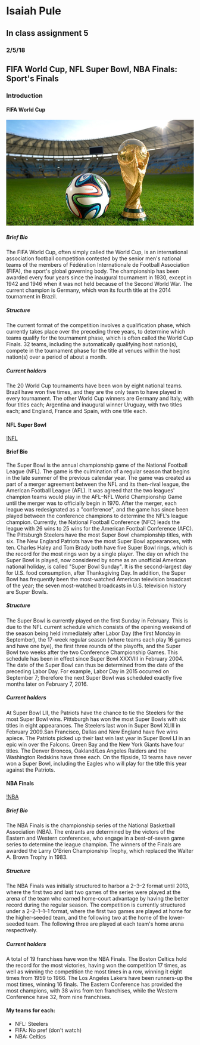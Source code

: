 # Isaiah Pule
## In class assignment 5
### 2/5/18
## FIFA World Cup, NFL Super Bowl, NBA Finals: Sport's Finals

### Introduction

#### FIFA World Cup
![FIFA](ipule/media/fifa.jpg)
##### Brief Bio
The FIFA World Cup, often simply called the World Cup, is an international association football competition contested by the senior men's national teams of the members of Fédération Internationale de Football Association (FIFA), the sport's global governing body. The championship has been awarded every four years since the inaugural tournament in 1930, except in 1942 and 1946 when it was not held because of the Second World War. The current champion is Germany, which won its fourth title at the 2014 tournament in Brazil.

##### Structure
The current format of the competition involves a qualification phase, which currently takes place over the preceding three years, to determine which teams qualify for the tournament phase, which is often called the World Cup Finals. 32 teams, including the automatically qualifying host nation(s), compete in the tournament phase for the title at venues within the host nation(s) over a period of about a month.

##### Current holders
The 20 World Cup tournaments have been won by eight national teams. Brazil have won five times, and they are the only team to have played in every tournament. The other World Cup winners are Germany and Italy, with four titles each; Argentina and inaugural winner Uruguay, with two titles each; and England, France and Spain, with one title each.

#### NFL Super Bowl
[!NFL](ipule/media/NFL.jpg)
#### Brief Bio
The Super Bowl is the annual championship game of the National Football League (NFL). The game is the culmination of a regular season that begins in the late summer of the previous calendar year. The game was created as part of a merger agreement between the NFL and its then-rival league, the American Football League (AFL). It was agreed that the two leagues' champion teams would play in the AFL–NFL World Championship Game until the merger was to officially begin in 1970. After the merger, each league was redesignated as a "conference", and the game has since been played between the conference champions to determine the NFL's league champion. Currently, the National Football Conference (NFC) leads the league with 26 wins to 25 wins for the American Football Conference (AFC). The Pittsburgh Steelers have the most Super Bowl championship titles, with six. The New England Patriots have the most Super Bowl appearances, with ten. Charles Haley and Tom Brady both have five Super Bowl rings, which is the record for the most rings won by a single player. The day on which the Super Bowl is played, now considered by some as an unofficial American national holiday, is called "Super Bowl Sunday". It is the second-largest day for U.S. food consumption, after Thanksgiving Day. In addition, the Super Bowl has frequently been the most-watched American television broadcast of the year; the seven most-watched broadcasts in U.S. television history are Super Bowls.

##### Structure
The Super Bowl is currently played on the first Sunday in February. This is due to the NFL current schedule which consists of the opening weekend of the season being held immediately after Labor Day (the first Monday in September), the 17-week regular season (where teams each play 16 games and have one bye), the first three rounds of the playoffs, and the Super Bowl two weeks after the two Conference Championship Games. This schedule has been in effect since Super Bowl XXXVIII in February 2004. The date of the Super Bowl can thus be determined from the date of the preceding Labor Day. For example, Labor Day in 2015 occurred on September 7; therefore the next Super Bowl was scheduled exactly five months later on February 7, 2016.

##### Current holders
At Super Bowl LII, the Patriots have the chance to tie the Steelers for the most Super Bowl wins. Pittsburgh has won the most Super Bowls with six titles in eight appearances. The Steelers last won in Super Bowl XLIII in February 2009.San Francisco, Dallas and New England have five wins apiece. The Patriots picked up their last win last year in Super Bowl LI in an epic win over the Falcons. Green Bay and the New York Giants have four titles. The Denver Broncos, Oakland/Los Angeles Raiders and the Washington Redskins have three each.  On the flipside, 13 teams have never won a Super Bowl, including the Eagles who will play for the title this year against the Patriots. 

#### NBA Finals
[!NBA](ipule/media/NBA.jpg)
##### Brief Bio
The NBA Finals is the championship series of the National Basketball Association (NBA). The entrants are determined by the victors of the Eastern and Western conferences, who engage in a best-of-seven game series to determine the league champion. The winners of the Finals are awarded the Larry O'Brien Championship Trophy, which replaced the Walter A. Brown Trophy in 1983.

##### Structure
The NBA Finals was initially structured to harbor a 2–3–2 format until 2013, where the first two and last two games of the series were played at the arena of the team who earned home-court advantage by having the better record during the regular season. The competition is currently structured under a 2–2–1–1–1 format, where the first two games are played at home for the higher-seeded team, and the following two at the home of the lower-seeded team. The following three are played at each team's home arena respectively.

##### Current holders
A total of 19 franchises have won the NBA Finals. The Boston Celtics hold the record for the most victories, having won the competition 17 times, as well as winning the competition the most times in a row, winning it eight times from 1959 to 1966. The Los Angeles Lakers have been runners-up the most times, winning 16 finals. The Eastern Conference has provided the most champions, with 38 wins from ten franchises, while the Western Conference have 32, from nine franchises.

#### My teams for each:
* NFL: Steelers
* FIFA: No pref (don't watch)
* NBA: Celtics
